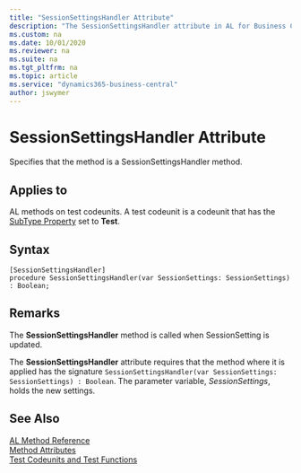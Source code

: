 ```yaml
---
title: "SessionSettingsHandler Attribute"
description: "The SessionSettingsHandler attribute in AL for Business Central"
ms.custom: na
ms.date: 10/01/2020
ms.reviewer: na
ms.suite: na
ms.tgt_pltfrm: na
ms.topic: article
ms.service: "dynamics365-business-central"
author: jswymer
---
```


# SessionSettingsHandler Attribute

Specifies that the method is a SessionSettingsHandler method.

## Applies to  
AL methods on test codeunits. A test codeunit is a codeunit that has the [SubType Property](../properties/devenv-subtype-property.md) set to **Test**. 

## Syntax  
  
```  
[SessionSettingsHandler]
procedure SessionSettingsHandler(var SessionSettings: SessionSettings) : Boolean;
```    

## Remarks

The **SessionSettingsHandler** method is called when SessionSetting is updated. 

The **SessionSettingsHandler** attribute requires that the method where it is applied has the signature `SessionSettingsHandler(var SessionSettings: SessionSettings) : Boolean`. The parameter variable, *SessionSettings*, holds the new settings.

## See Also

[AL Method Reference](../methods-auto/library.md)  
[Method Attributes](devenv-method-attributes.md)  
[Test Codeunits and Test Functions](../devenv-test-codeunits-and-test-methods.md)